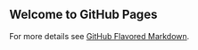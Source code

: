 ## Welcome to GitHub Pages

For more details see [GitHub Flavored Markdown](https://guides.github.com/features/mastering-markdown/).
